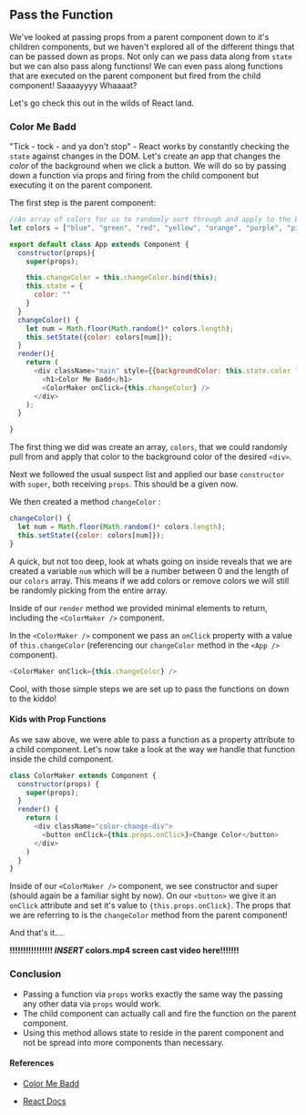 ## Pass the Function
We've looked at passing props from a parent component down to it's children components, but we haven't explored all of the different things that can be passed down as props. Not only can we pass data along from `state` but we can also pass along functions! We can even pass along functions that are executed on the parent component but fired from the child component! Saaaayyyy Whaaaat?

Let's go check this out in the wilds of React land.

### Color Me Badd
"Tick - tock - and ya don't stop" - React works by constantly checking the `state` against changes in the DOM. Let's create an app that changes the *color* of the background when we click a button. We will do so by passing down a function via props and firing from the child component but executing it on the parent component.

The first step is the parent component:

```js
//An array of colors for us to randomly sort through and apply to the background color
let colors = ["blue", "green", "red", "yellow", "orange", "purple", "pink", "tomato"];

export default class App extends Component {
  constructor(props){
    super(props);

    this.changeColor = this.changeColor.bind(this);
    this.state = {
      color: ""
    }
  }
  changeColor() {
    let num = Math.floor(Math.random()* colors.length);
    this.setState({color: colors[num]});
  }
  render(){
    return (
      <div className="main" style={{backgroundColor: this.state.color ? this.state.color : "red"}}>
        <h1>Color Me Badd</h1>
        <ColorMaker onClick={this.changeColor} />
      </div>
    );
  }

}
```

The first thing we did was create an array, `colors`, that we could randomly pull from and apply that color to the background color of the desired `<div>`.

Next we followed the usual suspect list and applied our base `constructor` with `super`, both receiving `props`. This should be a given now.

We then created a method `changeColor` :

```js
changeColor() {
  let num = Math.floor(Math.random()* colors.length);
  this.setState({color: colors[num]});
}
```

A quick, but not too deep, look at whats going on inside reveals that we are created a variable `num` which will be a number between 0 and the length of our `colors` array. This means if we add colors or remove colors we will still be randomly picking from the entire array.

Inside of our `render` method we provided minimal elements to return, including the `<ColorMaker />` component.

In the  `<ColorMaker />` component we pass an `onClick` property with a value of `this.changeColor` (referencing our `changeColor` method in the `<App />` component).

```js
<ColorMaker onClick={this.changeColor} />
```

Cool, with those simple steps we are set up to pass the functions on down to the kiddo!

#### Kids with Prop Functions
As we saw above, we were able to pass a function as a property attribute to a child component. Let's now take a look at the way we handle that function inside the child component.

```js
class ColorMaker extends Component {
  constructor(props) {
    super(props);
  }
  render() {
    return (
      <div className="color-change-div">
        <button onClick={this.props.onClick}>Change Color</button>
      </div>
    )
  }
}
```

Inside of our `<ColorMaker />` component, we see constructor and super (should again be a familiar sight by now).
On our `<button>` we give it an `onClick` attribute and set it's value to `{this.props.onClick}`. The props that we are referring to is the `changeColor` method from the parent component!

And that's it....

**!!!!!!!!!!!!!!!! *INSERT* colors.mp4 screen cast video here!!!!!!!**

### Conclusion
* Passing a function via `props` works exactly the same way the passing any other data via `props` would work.
* The child component can actually call and fire the function on the parent component.
* Using this method allows state to reside in the parent component and not be spread into more components than necessary.

#### References
* [Color Me Badd](https://www.youtube.com/watch?v=PccRs1HR7VI)

* [React Docs](https://facebook.github.io/react/docs/state-and-lifecycle.html)
